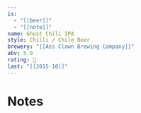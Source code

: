 ```yaml
---
is:
  - "[[beer]]"
  - "[[note]]"
name: Ghost Chili IPA
style: Chilli / Chile Beer
brewery: "[[Ass Clown Brewing Company]]"
abv: 5.9
rating: 🤞
last: "[[2015-10]]"
---
```

# Notes

